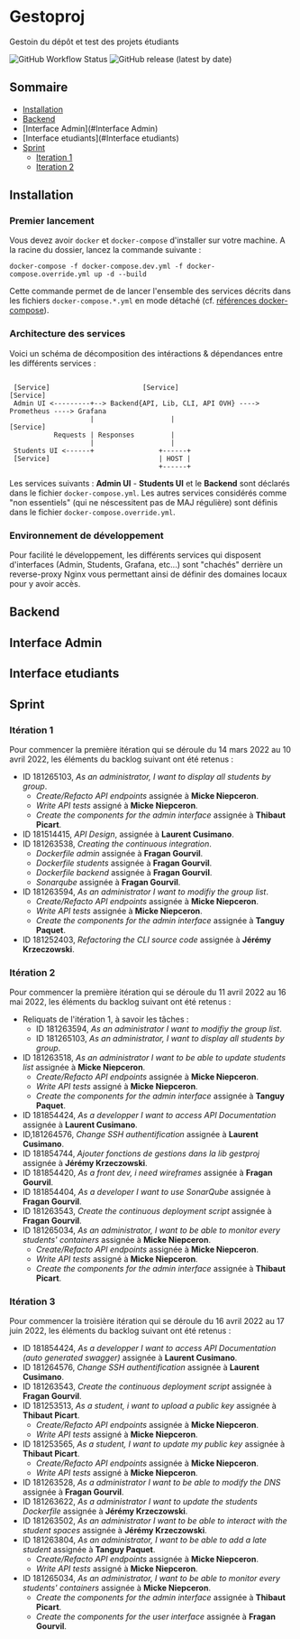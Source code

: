 # Gestoproj

Gestoin du dépôt et test des projets étudiants

![GitHub Workflow Status](https://img.shields.io/github/workflow/status/INSSET/m1_2021_2022-kraken/admin.yaml) ![GitHub release (latest by date)](https://img.shields.io/github/v/release/NSSET/m1_2021_2022-kraken?color=#56C230)

## Sommaire

* [Installation](#Installation)
* [Backend](#Backend)
* [Interface Admin](#Interface Admin)
* [Interface etudiants](#Interface etudiants)
* [Sprint](#Sprint)
  * [Iteration 1](#Interation_1)
  * [Iteration 2](#Interation_2)


## Installation

### Premier lancement

Vous devez avoir `docker` et `docker-compose` d'installer sur votre machine. A la racine du dossier, lancez la commande suivante :  

```shell
docker-compose -f docker-compose.dev.yml -f docker-compose.override.yml up -d --build
```

Cette commande permet de de lancer l'ensemble des services décrits dans les fichiers `docker-compose.*.yml` en mode détaché (cf. [références docker-compose](https://docs.docker.com/compose/reference/)).

### Architecture des services

Voici un schéma de décomposition des intéractions & dépendances entre les différents services :

```
  
 [Service]                       [Service]                                      [Service]
 Admin UI <---------+--> Backend{API, Lib, CLI, API OVH} ----> Prometheus ----> Grafana
                    |                   |                      [Service]    
           Requests | Responses         |
                    |                   |
 Students UI <------+                +------+
 [Service]                           | HOST |
                                     +------+
```

Les services suivants : **Admin UI** - **Students UI** et le **Backend** sont déclarés dans le fichier `docker-compose.yml`. Les autres services considérés comme "non essentiels" (qui ne néscessitent pas de MAJ régulière) sont définis dans le fichier
`docker-compose.override.yml`.

### Environnement de développement

Pour facilité le développement, les différents services qui disposent d'interfaces (Admin, Students, Grafana, etc...) sont "chachés" derrière un reverse-proxy Nginx vous permettant ainsi de définir
des domaines locaux pour y avoir accès.

## Backend

## Interface Admin

## Interface etudiants

## Sprint
### Itération 1
Pour commencer la première itération qui se déroule du 14 mars 2022 au 10 avril 2022, les éléments du backlog suivant ont été retenus :
- ID 181265103, <em>As an administrator, I want to display all students by group</em>.
    - <em>Create/Refacto API endpoints</em> assignée à **Micke Niepceron**.
    - <em>Write API tests</em> assigné à **Micke Niepceron**.
    - <em>Create the components for the admin interface</em> assignée à **Thibaut Picart**.
- ID 181514415, <em>API Design</em>, assignée à **Laurent Cusimano**.
- ID 181263538, <em>Creating the continuous integration</em>.
  - <em>Dockerfile admin</em> assignée à **Fragan Gourvil**.
  - <em>Dockerfile students</em> assignée à **Fragan Gourvil**.
  - <em>Dockerfile backend</em> assignée à **Fragan Gourvil**.
  - <em>Sonarqube</em> assignée à **Fragan Gourvil**.
- ID 181263594, <em>As an administrator I want to modifiy the group list</em>.
    - <em>Create/Refacto API endpoints</em> assignée à **Micke Niepceron**.
    - <em>Write API tests</em> assignée à **Micke Niepceron**.
    - <em>Create the components for the admin interface</em> assignée à **Tanguy Paquet**.
- ID 181252403, <em>Refactoring the CLI source code</em> assignée à **Jérémy Krzeczowski**.
### Itération 2
Pour commencer la première itération qui se déroule du 11 avril 2022 au 16 mai 2022, les éléments du backlog suivant ont été retenus :
- Reliquats de l'itération 1, à savoir les tâches : 
  - ID 181263594, <em>As an administrator I want to modifiy the group list</em>.
  - ID 181265103, <em>As an administrator, I want to display all students by group</em>.
- ID 181263518, <em>As an administrator I want to be able to update students list</em> assignée à **Micke Niepceron**.
  - <em>Create/Refacto API endpoints</em> assignée à **Micke Niepceron**.
  - <em>Write API tests</em> assigné à **Micke Niepceron**.
  - <em>Create the components for the admin interface</em> assignée à **Tanguy Paquet**.
- ID 181854424, <em>As a developper I want to access API Documentation</em> assignée à **Laurent Cusimano**.
- ID,181264576, <em>Change SSH authentification</em> assignée à **Laurent Cusimano**.
- ID 181854744, <em>Ajouter fonctions de gestions dans la lib gestproj</em> assignée à **Jérémy Krzeczowski**.
- ID 181854420, <em>As a front dev, i need wireframes</em> assignée à **Fragan Gourvil**.
- ID 181854404, <em>As a developer I want to use SonarQube</em> assignée à **Fragan Gourvil**.
- ID 181263543, <em>Create the continuous deployment script</em> assignée à **Fragan Gourvil**.
- ID 181265034, <em>As an administrator, I want to be able to monitor every students' containers</em> assignée à **Micke Niepceron**.
  - <em>Create/Refacto API endpoints</em> assignée à **Micke Niepceron**.
  - <em>Write API tests</em> assigné à **Micke Niepceron**.
  - <em>Create the components for the admin interface</em> assignée à **Thibaut Picart**.

### Itération 3
Pour commencer la troisière itération qui se déroule du 16 avril 2022 au 17 juin 2022, les éléments du backlog suivant ont été retenus :
- ID 181854424, <em>As a developper I want to access API Documentation (auto generated swagger)</em> assignée à **Laurent Cusimano**.
- ID 181264576, <em>Change SSH authentification</em> assignée à **Laurent Cusimano**.
- ID 181263543, <em>Create the continuous deployment script</em> assignée à **Fragan Gourvil**.
- ID 181253513, <em>As a student, i want to upload a public key</em> assignée à **Thibaut Picart**.
  - <em>Create/Refacto API endpoints</em> assignée à **Micke Niepceron**.
  - <em>Write API tests</em> assigné à **Micke Niepceron**.
- ID 181253565, <em>As a student, I want to update my public key</em> assignée à **Thibaut Picart**.
  - <em>Create/Refacto API endpoints</em> assignée à **Micke Niepceron**.
  - <em>Write API tests</em> assigné à **Micke Niepceron**.
- ID 181263528, <em>As a administrator I want to be able to modify the DNS</em> assignée à **Fragan Gourvil**.
- ID 181263622, <em>As a administrator I want to update the students Dockerfile</em> assignée à **Jérémy Krzeczowski**.
- ID 181263502, <em>As an administrator I want to be able to interact with the student spaces</em> assignée à **Jérémy Krzeczowski**.
- ID 181263804, <em>As an administrator, I want to be able to add a late student</em> assignée à **Tanguy Paquet**.
  - <em>Create/Refacto API endpoints</em> assignée à **Micke Niepceron**.
  - <em>Write API tests</em> assigné à **Micke Niepceron**.
- ID 181265034, <em>As an administrator, I want to be able to monitor every students' containers</em> assignée à **Micke Niepceron**.
  - <em>Create the components for the admin interface</em> assignée à **Thibaut Picart**.
  - <em>Create the components for the user interface</em> assignée à **Fragan Gourvil**.
